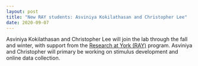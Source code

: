 ```yaml
---
layout: post
title: "New RAY students: Asviniya Kokilathasan and Christopher Lee"
date: 2020-09-07
---
```

Asviniya Kokilathasan and Christopher Lee will join the lab through the fall and winter, with support from the [Research at York (RAY)](https://studyoptions.students.yorku.ca/index.php/opportunities-beyond-the-classroom/research-at-york-ray) program. Asviniya and Christopher will primary be working on stimulus development and online data collection. 